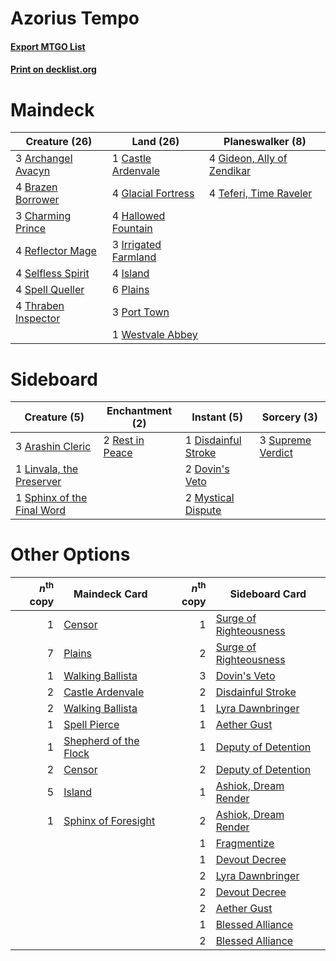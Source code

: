 # Azorius Tempo

#### [Export MTGO List](../collection/Azorius%20Tempo/Azorius%20Tempo.txt)
#### [Print on decklist.org](http://decklist.org/?deckmain=3%09Archangel%20Avacyn%0A4%09Brazen%20Borrower%0A1%09Castle%20Ardenvale%0A3%09Charming%20Prince%0A4%09Gideon,%20Ally%20of%20Zendikar%0A4%09Glacial%20Fortress%0A4%09Hallowed%20Fountain%0A3%09Irrigated%20Farmland%0A4%09Island%0A6%09Plains%0A3%09Port%20Town%0A4%09Reflector%20Mage%0A4%09Selfless%20Spirit%0A4%09Spell%20Queller%0A4%09Teferi,%20Time%20Raveler%0A4%09Thraben%20Inspector%0A1%09Westvale%20Abbey&deckside=3%09Arashin%20Cleric%0A1%09Disdainful%20Stroke%0A2%09Dovin's%20Veto%0A1%09Linvala,%20the%20Preserver%0A2%09Mystical%20Dispute%0A2%09Rest%20in%20Peace%0A1%09Sphinx%20of%20the%20Final%20Word%0A3%09Supreme%20Verdict)
# Maindeck

|                                        Creature (26)                                         |                                           Land (26)                                           |                                          Planeswalker (8)                                           |
|----------------------------------------------------------------------------------------------|-----------------------------------------------------------------------------------------------|-----------------------------------------------------------------------------------------------------|
|3 [Archangel Avacyn](http://gatherer.wizards.com/Pages/Card/Details.aspx?multiverseid=409741) |1 [Castle Ardenvale](http://gatherer.wizards.com/Pages/Card/Details.aspx?multiverseid=473200)  |4 [Gideon, Ally of Zendikar](http://gatherer.wizards.com/Pages/Card/Details.aspx?multiverseid=401897)|
|4 [Brazen Borrower](http://gatherer.wizards.com/Pages/Card/Details.aspx?multiverseid=473001)  |4 [Glacial Fortress](http://gatherer.wizards.com/Pages/Card/Details.aspx?multiverseid=190562)  |4 [Teferi, Time Raveler](http://gatherer.wizards.com/Pages/Card/Details.aspx?multiverseid=461148)    |
|3 [Charming Prince](http://gatherer.wizards.com/Pages/Card/Details.aspx?multiverseid=472970)  |4 [Hallowed Fountain](http://gatherer.wizards.com/Pages/Card/Details.aspx?multiverseid=97071)  |                                                                                                     |
|4 [Reflector Mage](http://gatherer.wizards.com/Pages/Card/Details.aspx?multiverseid=407667)   |3 [Irrigated Farmland](http://gatherer.wizards.com/Pages/Card/Details.aspx?multiverseid=426947)|                                                                                                     |
|4 [Selfless Spirit](http://gatherer.wizards.com/Pages/Card/Details.aspx?multiverseid=414332)  |4 [Island](http://gatherer.wizards.com/Pages/Card/Details.aspx?multiverseid=439857)            |                                                                                                     |
|4 [Spell Queller](http://gatherer.wizards.com/Pages/Card/Details.aspx?multiverseid=414494)    |6 [Plains](http://gatherer.wizards.com/Pages/Card/Details.aspx?multiverseid=439856)            |                                                                                                     |
|4 [Thraben Inspector](http://gatherer.wizards.com/Pages/Card/Details.aspx?multiverseid=409784)|3 [Port Town](http://gatherer.wizards.com/Pages/Card/Details.aspx?multiverseid=410046)         |                                                                                                     |
|                                                                                              |1 [Westvale Abbey](http://gatherer.wizards.com/Pages/Card/Details.aspx?multiverseid=410049)    |                                                                                                     |


# Sideboard

|                                            Creature (5)                                             |                                     Enchantment (2)                                      |                                         Instant (5)                                          |                                        Sorcery (3)                                         |
|-----------------------------------------------------------------------------------------------------|------------------------------------------------------------------------------------------|----------------------------------------------------------------------------------------------|--------------------------------------------------------------------------------------------|
|3 [Arashin Cleric](http://gatherer.wizards.com/Pages/Card/Details.aspx?multiverseid=391791)          |2 [Rest in Peace](http://gatherer.wizards.com/Pages/Card/Details.aspx?multiverseid=442021)|1 [Disdainful Stroke](http://gatherer.wizards.com/Pages/Card/Details.aspx?multiverseid=420705)|3 [Supreme Verdict](http://gatherer.wizards.com/Pages/Card/Details.aspx?multiverseid=438776)|
|1 [Linvala, the Preserver](http://gatherer.wizards.com/Pages/Card/Details.aspx?multiverseid=407535)  |                                                                                          |2 [Dovin's Veto](http://gatherer.wizards.com/Pages/Card/Details.aspx?multiverseid=461120)     |                                                                                            |
|1 [Sphinx of the Final Word](http://gatherer.wizards.com/Pages/Card/Details.aspx?multiverseid=407573)|                                                                                          |2 [Mystical Dispute](http://gatherer.wizards.com/Pages/Card/Details.aspx?multiverseid=473020) |                                                                                            |


# Other Options

|*n*<sup>th</sup> copy|                                         Maindeck Card                                          |*n*<sup>th</sup> copy|                                         Sideboard Card                                          |
|--------------------:|------------------------------------------------------------------------------------------------|--------------------:|-------------------------------------------------------------------------------------------------|
|                    1|[Censor](http://gatherer.wizards.com/Pages/Card/Details.aspx?multiverseid=426748)               |                    1|[Surge of Righteousness](http://gatherer.wizards.com/Pages/Card/Details.aspx?multiverseid=394720)|
|                    7|[Plains](http://gatherer.wizards.com/Pages/Card/Details.aspx?multiverseid=439856)               |                    2|[Surge of Righteousness](http://gatherer.wizards.com/Pages/Card/Details.aspx?multiverseid=394720)|
|                    1|[Walking Ballista](http://gatherer.wizards.com/Pages/Card/Details.aspx?multiverseid=423848)     |                    3|[Dovin's Veto](http://gatherer.wizards.com/Pages/Card/Details.aspx?multiverseid=461120)          |
|                    2|[Castle Ardenvale](http://gatherer.wizards.com/Pages/Card/Details.aspx?multiverseid=473200)     |                    2|[Disdainful Stroke](http://gatherer.wizards.com/Pages/Card/Details.aspx?multiverseid=420705)     |
|                    2|[Walking Ballista](http://gatherer.wizards.com/Pages/Card/Details.aspx?multiverseid=423848)     |                    1|[Lyra Dawnbringer](http://gatherer.wizards.com/Pages/Card/Details.aspx?multiverseid=442914)      |
|                    1|[Spell Pierce](http://gatherer.wizards.com/Pages/Card/Details.aspx?multiverseid=425876)         |                    1|[Aether Gust](http://gatherer.wizards.com/Pages/Card/Details.aspx?multiverseid=466796)           |
|                    1|[Shepherd of the Flock](http://gatherer.wizards.com/Pages/Card/Details.aspx?multiverseid=472990)|                    1|[Deputy of Detention](http://gatherer.wizards.com/Pages/Card/Details.aspx?multiverseid=457309)   |
|                    2|[Censor](http://gatherer.wizards.com/Pages/Card/Details.aspx?multiverseid=426748)               |                    2|[Deputy of Detention](http://gatherer.wizards.com/Pages/Card/Details.aspx?multiverseid=457309)   |
|                    5|[Island](http://gatherer.wizards.com/Pages/Card/Details.aspx?multiverseid=439857)               |                    1|[Ashiok, Dream Render](http://gatherer.wizards.com/Pages/Card/Details.aspx?multiverseid=461155)  |
|                    1|[Sphinx of Foresight](http://gatherer.wizards.com/Pages/Card/Details.aspx?multiverseid=457199)  |                    2|[Ashiok, Dream Render](http://gatherer.wizards.com/Pages/Card/Details.aspx?multiverseid=461155)  |
|                     |                                                                                                |                    1|[Fragmentize](http://gatherer.wizards.com/Pages/Card/Details.aspx?multiverseid=417587)           |
|                     |                                                                                                |                    1|[Devout Decree](http://gatherer.wizards.com/Pages/Card/Details.aspx?multiverseid=466767)         |
|                     |                                                                                                |                    2|[Lyra Dawnbringer](http://gatherer.wizards.com/Pages/Card/Details.aspx?multiverseid=442914)      |
|                     |                                                                                                |                    2|[Devout Decree](http://gatherer.wizards.com/Pages/Card/Details.aspx?multiverseid=466767)         |
|                     |                                                                                                |                    2|[Aether Gust](http://gatherer.wizards.com/Pages/Card/Details.aspx?multiverseid=466796)           |
|                     |                                                                                                |                    1|[Blessed Alliance](http://gatherer.wizards.com/Pages/Card/Details.aspx?multiverseid=414302)      |
|                     |                                                                                                |                    2|[Blessed Alliance](http://gatherer.wizards.com/Pages/Card/Details.aspx?multiverseid=414302)      |

